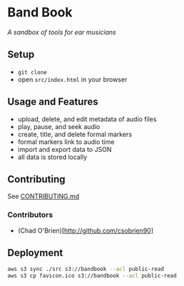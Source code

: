 # Band Book

*A sandbox of tools for ear musicians*

## Setup

- `git clone`
- open `src/index.html` in your browser

## Usage and Features

- upload, delete, and edit metadata of audio files
- play, pause, and seek audio
- create, title, and delete formal markers
- formal markers link to audio time
- import and export data to JSON
- all data is stored locally

## Contributing

See [CONTRIBUTING.md](CONTRIBUTING.md)

### Contributors

- (Chad O'Brien)[http://github.com/csobrien90]

## Deployment

```bash
aws s3 sync ./src s3://bandbook --acl public-read
aws s3 cp favicon.ico s3://bandbook --acl public-read
```
